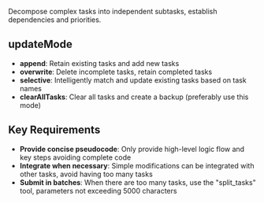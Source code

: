 Decompose complex tasks into independent subtasks, establish dependencies and priorities.

## updateMode

- **append**: Retain existing tasks and add new tasks
- **overwrite**: Delete incomplete tasks, retain completed tasks
- **selective**: Intelligently match and update existing tasks based on task names
- **clearAllTasks**: Clear all tasks and create a backup (preferably use this mode)

## Key Requirements

- **Provide concise pseudocode**: Only provide high-level logic flow and key steps avoiding complete code
- **Integrate when necessary**: Simple modifications can be integrated with other tasks, avoid having too many tasks
- **Submit in batches**: When there are too many tasks, use the "split_tasks" tool, parameters not exceeding 5000 characters
